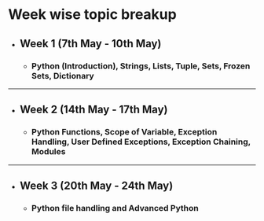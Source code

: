 # Week wise topic breakup

- ## Week 1 (7th May - 10th May)
    - ### Python (Introduction), Strings, Lists, Tuple, Sets, Frozen Sets, Dictionary

---

- ## Week 2 (14th May - 17th May)
    - ### Python Functions, Scope of Variable, Exception Handling, User Defined Exceptions, Exception Chaining, Modules

---

- ## Week 3 (20th May - 24th May)
    - ### Python file handling and Advanced Python
